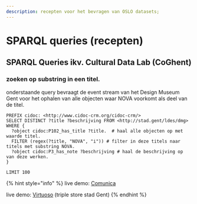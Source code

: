 ```yaml
---
description: recepten voor het bevragen van OSLO datasets;
---
```


# SPARQL queries (recepten)

## SPARQL Queries ikv. Cultural Data Lab (CoGhent)

### zoeken op substring in een titel.&#x20;

onderstaande query bevraagt de event stream van het Design Museum Gent voor het ophalen van alle objecten waar NOVA voorkomt als deel van de titel.&#x20;

```
PREFIX cidoc: <http://www.cidoc-crm.org/cidoc-crm/>
SELECT DISTINCT ?title ?beschrijving FROM <http://stad.gent/ldes/dmg> 
WHERE { 
  ?object cidoc:P102_has_title ?title.  # haal alle objecten op met waarde titel.
  FILTER (regex(?title, "NOVA", "i")) # filter in deze titels naar titels met substring NOVA.
  ?object cidoc:P3_has_note ?beschrijving # haal de beschrijving op van deze werken. 
} 

LIMIT 100
```

{% hint style="info" %}
live demo: [Comunica](http://query.linkeddatafragments.org/#datasources=https%3A%2F%2Flodi.ilabt.imec.be%2Fsparql%2Fgent\&query=PREFIX%20cidoc%3A%20%3Chttp%3A%2F%2Fwww.cidoc-crm.org%2Fcidoc-crm%2F%3E%0ASELECT%20DISTINCT%20%3Ftitle%20%3Fbeschrijving%20FROM%20%3Chttp%3A%2F%2Fstad.gent%2Fldes%2Fdmg%3E%20%0AWHERE%20%7B%20%0A%20%20%3Fobject%20cidoc%3AP102\_has\_title%20%3Ftitle.%20%0A%20%20FILTER%20\(regex\(%3Ftitle%2C%20%22NOVA%22%2C%20%22i%22\)\).%0A%20%20%3Fobject%20cidoc%3AP3\_has\_note%20%3Fbeschrijving%20%0A%7D%20%0A%0ALIMIT%20100\&httpProxy=http%3A%2F%2Fproxy.linkeddatafragments.org%2F)&#x20;

live demo: [Virtuoso](https://stad.gent/sparql?default-graph-uri=\&query=PREFIX+cidoc%3A+%3Chttp%3A%2F%2Fwww.cidoc-crm.org%2Fcidoc-crm%2F%3E%0D%0ASELECT+DISTINCT+%3Ftitle+%3Fbeschrijving+FROM+%3Chttp%3A%2F%2Fstad.gent%2Fldes%2Fdmg%3E+%0D%0AWHERE+%7B+%0D%0A++%3Fobject+cidoc%3AP102\_has\_title+%3Ftitle.+%0D%0A++FILTER+%28regex%28%3Ftitle%2C+%22NOVA%22%2C+%22i%22%29%29.%0D%0A++%3Fobject+cidoc%3AP3\_has\_note+%3Fbeschrijving+%0D%0A%7D+%0D%0A%0D%0ALIMIT+100\&format=text%2Fhtml\&timeout=0\&debug=on) (triple store stad Gent)
{% endhint %}


